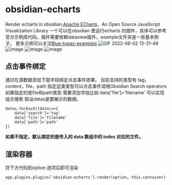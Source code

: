 # obsidian-echarts
 Render echarts in obsidian,[Apache ECharts](https://echarts.apache.org/en/index.html)，An Open Source JavaScript Visualization Library
一个可以在obsidian 里运行echarts 的插件，具体可以参考官方示例库代码。插件需要依赖dataview插件，example文件夹是一些基本例子。 更多示例可以关注[Blue-topaz-examples](https://github.com/cumany/Blue-topaz-examples)
![GIF 2022-06-02 13-31-49](https://user-images.githubusercontent.com/42957010/171559841-cfa4e5e2-69be-4506-a32f-beac33842052.gif)
![image](https://user-images.githubusercontent.com/42957010/171442642-fce4d273-ee06-4a3b-bb8c-e312f8763ce6.png)
![image](https://user-images.githubusercontent.com/42957010/171442781-67127459-5c35-4535-a80c-1c79059c3853.png)
![image](https://user-images.githubusercontent.com/42957010/171444744-5ba1e0e8-b01c-4f4b-b9e1-4ef448ded02f.png)


## 点击事件绑定

通过在源数据添加下面字段绑定点击事件效果。
目前支持的类型有 tag，content，file，path 指定这类类型可以点击事件调用Obsidian Search operators
如果指定的是file和path类型 需要添加字段比如 data['file']='filename' 可以实现组合搜索
假设datas是要展示的数据。

```
datas.forEach((data)=>{
	data['search']='tag'
	data['file']='filename'
	data['path']='path'
})
```

**如果不指定，默认绑定的是传入的 data 数组中的 index 对应的文件。**


## 渲染容器
将下方代码到option 选项后即可渲染
```
app.plugins.plugins['obsidian-echarts'].render(option, this.container)
```

